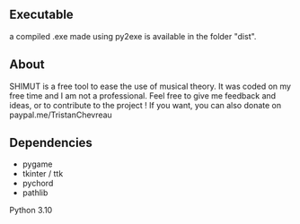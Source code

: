 ## Executable

a compiled .exe made using py2exe is available in the folder "dist".

## About

SHIMUT is a free tool to ease the use of musical theory.
It was coded on my free time and I am not a professional.
Feel free to give me feedback and ideas, or to contribute to the project !
If you want, you can also donate on paypal.me/TristanChevreau

## Dependencies
- pygame
- tkinter / ttk
- pychord
- pathlib

Python 3.10
